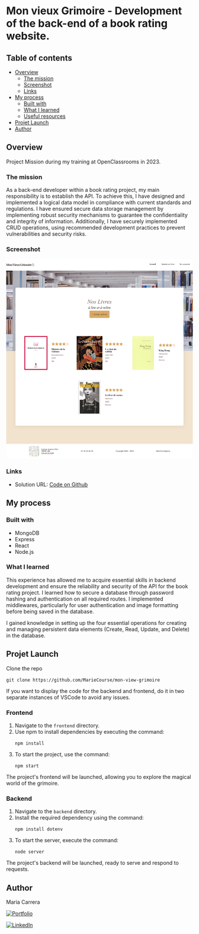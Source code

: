 # Mon vieux Grimoire - Development of the back-end of a book rating website.

## Table of contents

- [Overview](#overview)
  - [The mission](#the-mission)
  - [Screenshot](#screenshot)
  - [Links](#links)
- [My process](#my-process)
  - [Built with](#built-with)
  - [What I learned](#what-i-learned)
  - [Useful resources](#useful-resources)
- [Projet Launch](#projet-launch)
- [Author](#author)

## Overview

Project Mission during my training at OpenClassrooms in 2023.

### The mission

As a back-end developer within a book rating project, my main responsibility is to establish the API. To achieve this, I have designed and implemented a logical data model in compliance with current standards and regulations. I have ensured secure data storage management by implementing robust security mechanisms to guarantee the confidentiality and integrity of information. Additionally, I have securely implemented CRUD operations, using recommended development practices to prevent vulnerabilities and security risks.

### Screenshot

![](./mon-view-grimoire-screenshot.png)

### Links

- Solution URL: [Code on Github](https://github.com/MarieCourse/mon-view-grimoire)

## My process

### Built with

- MongoDB
- Express
- React
- Node.js

### What I learned

This experience has allowed me to acquire essential skills in backend development and ensure the reliability and security of the API for the book rating project. I learned how to secure a database through password hashing and authentication on all required routes. I implemented middlewares, particularly for user authentication and image formatting before being saved in the database.

I gained knowledge in setting up the four essential operations for creating and managing persistent data elements (Create, Read, Update, and Delete) in the database.

## Projet Launch

Clone the repo

```
git clone https://github.com/MarieCourse/mon-view-grimoire
```

If you want to display the code for the backend and frontend, do it in two separate instances of VSCode to avoid any issues.

### Frontend

1. Navigate to the `frontend` directory.
2. Use npm to install dependencies by executing the command:
   ```
   npm install
   ```
3. To start the project, use the command:
   ```
   npm start
   ```

The project's frontend will be launched, allowing you to explore the magical world of the grimoire.

### Backend

1. Navigate to the `backend` directory.
2. Install the required dependency using the command:
   ```
   npm install dotenv
   ```
3. To start the server, execute the command:
   ```
   node server
   ```

The project's backend will be launched, ready to serve and respond to requests.

## Author

Maria Carrera

[![Portfolio](https://img.shields.io/badge/Portfolio-Visit-9cf?style=for-the-badge&logo=appveyor)](https://mariecourse.github.io/portfolio/)

[![LinkedIn](https://img.shields.io/badge/LinkedIn-blue?style=flat&logo=linkedin&labelColor=blue)](https://www.linkedin.com/in/maria-carrera-france/)
